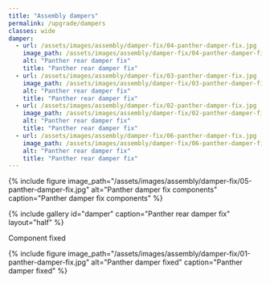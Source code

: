 ```yaml
---
title: "Assembly dampers"
permalink: /upgrade/dampers
classes: wide
damper:
  - url: /assets/images/assembly/damper-fix/04-panther-damper-fix.jpg
    image_path: /assets/images/assembly/damper-fix/04-panther-damper-fix.jpg
    alt: "Panther rear damper fix"
    title: "Panther rear damper fix"
  - url: /assets/images/assembly/damper-fix/03-panther-damper-fix.jpg
    image_path: /assets/images/assembly/damper-fix/03-panther-damper-fix.jpg
    alt: "Panther rear damper fix"
    title: "Panther rear damper fix"
  - url: /assets/images/assembly/damper-fix/02-panther-damper-fix.jpg
    image_path: /assets/images/assembly/damper-fix/02-panther-damper-fix.jpg
    alt: "Panther rear damper fix"
    title: "Panther rear damper fix"
  - url: /assets/images/assembly/damper-fix/06-panther-damper-fix.jpg
    image_path: /assets/images/assembly/damper-fix/06-panther-damper-fix.jpg
    alt: "Panther rear damper fix"
    title: "Panther rear damper fix"
---
```


{% include figure image_path="/assets/images/assembly/damper-fix/05-panther-damper-fix.jpg" alt="Panther damper fix components" caption="Panther damper fix components" %}

{% include gallery id="damper" caption="Panther rear damper fix" layout="half" %}

Component fixed

{% include figure image_path="/assets/images/assembly/damper-fix/01-panther-damper-fix.jpg" alt="Panther damper fixed" caption="Panther damper fixed" %}